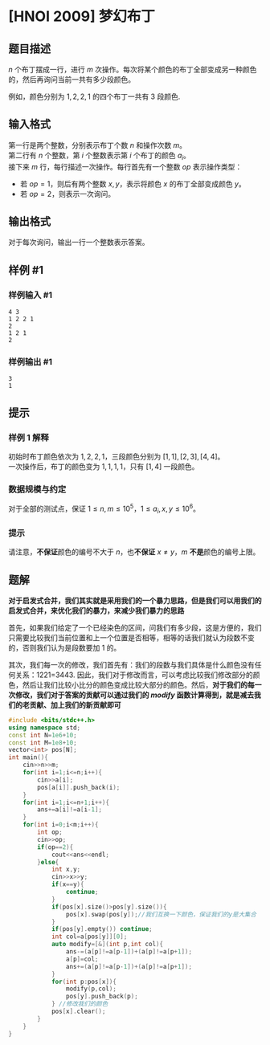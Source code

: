 # [HNOI 2009] 梦幻布丁

## 题目描述

$n$ 个布丁摆成一行，进行 $m$ 次操作。每次将某个颜色的布丁全部变成另一种颜色的，然后再询问当前一共有多少段颜色。

例如，颜色分别为 $1,2,2,1$ 的四个布丁一共有 $3$ 段颜色.

## 输入格式

第一行是两个整数，分别表示布丁个数 $n$ 和操作次数 $m$。  
第二行有 $n$ 个整数，第 $i$ 个整数表示第 $i$ 个布丁的颜色 $a_i$。  
接下来 $m$ 行，每行描述一次操作。每行首先有一个整数 $op$ 表示操作类型：
- 若 $op = 1$，则后有两个整数 $x, y$，表示将颜色 $x$ 的布丁全部变成颜色 $y$。
- 若 $op = 2$，则表示一次询问。

## 输出格式

对于每次询问，输出一行一个整数表示答案。

## 样例 #1

### 样例输入 #1

```
4 3
1 2 2 1
2
1 2 1
2
```

### 样例输出 #1

```
3
1
```

## 提示

### 样例 1 解释
初始时布丁颜色依次为 $1, 2, 2, 1$，三段颜色分别为 $[1, 1], [2, 3], [4, 4]$。  
一次操作后，布丁的颜色变为 $1, 1, 1, 1$，只有 $[1, 4]$ 一段颜色。

### 数据规模与约定

对于全部的测试点，保证 $1 \leq n, m \leq 10^5$，$1 \leq a_i ,x, y \leq 10^6$。

### 提示

请注意，**不保证**颜色的编号不大于 $n$，也**不保证** $x \neq y$，$m$ **不是**颜色的编号上限。

## 题解
**对于启发式合并，我们其实就是采用我们的一个暴力思路，但是我们可以用我们的启发式合并，来优化我们的暴力，来减少我们暴力的思路**

首先，如果我们给定了一个已经染色的区间，问我们有多少段，这是方便的，我们只需要比较我们当前位置和上一个位置是否相等，相等的话我们就认为段数不变的，否则我们认为是段数要加 1 的。

其次，我们每一次的修改，我们首先有：我们的段数与我们具体是什么颜色没有任何关系：1221=3443. 因此，我们对于修改而言，可以考虑比较我们修改部分的颜色，然后让我们比较小比分的颜色变成比较大部分的颜色。然后，**对于我们的每一次修改，我们对于答案的贡献可以通过我们的 $modify$ 函数计算得到，就是减去我们的老贡献、加上我们的新贡献即可**



```cpp
#include <bits/stdc++.h>
using namespace std;
const int N=1e6+10;
const int M=1e8+10;
vector<int> pos[N];
int main(){
	cin>>n>>m;
	for(int i=1;i<=n;i++){
		cin>>a[i];
		pos[a[i]].push_back(i);
	}
	for(int i=1;i<=n+1;i++){
		ans+=a[i]!=a[i-1];
	}
	for(int i=0;i<m;i++){
		int op;
		cin>>op;
		if(op==2){
			cout<<ans<<endl;
		}else{
			int x,y;
			cin>>x>>y;
			if(x==y){
				continue;
			}
			if(pos[x].size()>pos[y].size()){
				pos[x].swap(pos[y]);//我们互换一下颜色，保证我们的y是大集合 
			}
			if(pos[y].empty()) continue;
			int col=a[pos[y]][0]; 
			auto modify=[&](int p,int col){
				ans-=(a[p]!=a[p-1])+(a[p]!=a[p+1]);
				a[p]=col;
				ans+=(a[p]!=a[p-1])+(a[p]!=a[p+1]);
			}
			for(int p:pos[x]){
				modify(p,col);
				pos[y].push_back(p);
			} //修改我们的颜色 
			pos[x].clear();
		}
	}
}
```